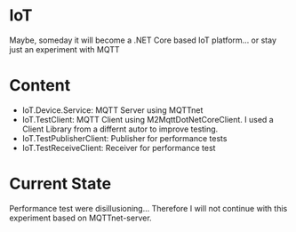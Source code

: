 # IoT
Maybe, someday it will become a .NET Core based IoT platform... or stay just an experiment with MQTT

# Content

- IoT.Device.Service: MQTT Server using MQTTnet
- IoT.TestClient: MQTT Client using M2MqttDotNetCoreClient. I used a Client Library from a differnt autor to improve testing.
- IoT.TestPublisherClient: Publisher for performance tests
- IoT.TestReceiveClient: Receiver for performance test

# Current State

Performance test were disillusioning... Therefore I will not continue with this experiment based on MQTTnet-server.
